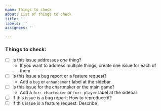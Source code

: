 ```yaml
---
name: Things to check
about: List of things to check
title: ''
labels: ''
assignees: ''

---
```


### Things to check: 
- [ ] Is this issue addresses *one* thing?
   + If you want to address multiple things, create one issue for each of them
- [ ] Is this issue a bug report or a feature request?  
   + Add a `bug` or `enhancement` label at the sidebar
- [ ] Is this issue for the chartmaker or the main game?  
   + Add a `for: chartmaker` or `for: player` label at the sidebar
- [ ] If this issue is a bug report: How to reproduce it?
- [ ] If this issue is a feature request: Describe
